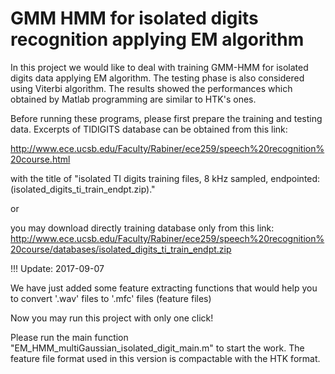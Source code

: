 # GMM HMM for isolated digits recognition applying EM algorithm
In this project we would like to deal with training GMM-HMM for isolated digits data applying EM algorithm. The testing phase is also considered using Viterbi algorithm. The results showed the performances which obtained by Matlab programming are similar to HTK's ones. 

Before running these programs, please first prepare the training and testing data. Excerpts of TIDIGITS database can be obtained from this link:

http://www.ece.ucsb.edu/Faculty/Rabiner/ece259/speech%20recognition%20course.html 

with the title of "isolated TI digits training files, 8 kHz sampled, endpointed: (isolated_digits_ti_train_endpt.zip)." 

or

you may download directly training database only from this link:
http://www.ece.ucsb.edu/Faculty/Rabiner/ece259/speech%20recognition%20course/databases/isolated_digits_ti_train_endpt.zip

!!! Update: 2017-09-07

We have just added some feature extracting functions that would help you to convert '.wav' files to '.mfc' files (feature files)

Now you may run this project with only one click!

Please run the main function "EM_HMM_multiGaussian_isolated_digit_main.m" to start the work. 
The feature file format used in this version is compactable with the HTK format.
